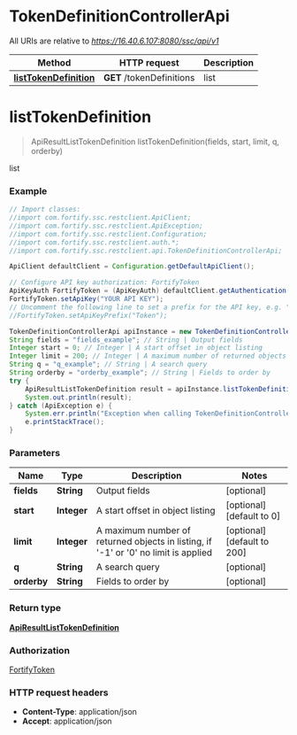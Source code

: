# TokenDefinitionControllerApi

All URIs are relative to *https://16.40.6.107:8080/ssc/api/v1*

Method | HTTP request | Description
------------- | ------------- | -------------
[**listTokenDefinition**](TokenDefinitionControllerApi.md#listTokenDefinition) | **GET** /tokenDefinitions | list


<a name="listTokenDefinition"></a>
# **listTokenDefinition**
> ApiResultListTokenDefinition listTokenDefinition(fields, start, limit, q, orderby)

list

### Example
```java
// Import classes:
//import com.fortify.ssc.restclient.ApiClient;
//import com.fortify.ssc.restclient.ApiException;
//import com.fortify.ssc.restclient.Configuration;
//import com.fortify.ssc.restclient.auth.*;
//import com.fortify.ssc.restclient.api.TokenDefinitionControllerApi;

ApiClient defaultClient = Configuration.getDefaultApiClient();

// Configure API key authorization: FortifyToken
ApiKeyAuth FortifyToken = (ApiKeyAuth) defaultClient.getAuthentication("FortifyToken");
FortifyToken.setApiKey("YOUR API KEY");
// Uncomment the following line to set a prefix for the API key, e.g. "Token" (defaults to null)
//FortifyToken.setApiKeyPrefix("Token");

TokenDefinitionControllerApi apiInstance = new TokenDefinitionControllerApi();
String fields = "fields_example"; // String | Output fields
Integer start = 0; // Integer | A start offset in object listing
Integer limit = 200; // Integer | A maximum number of returned objects in listing, if '-1' or '0' no limit is applied
String q = "q_example"; // String | A search query
String orderby = "orderby_example"; // String | Fields to order by
try {
    ApiResultListTokenDefinition result = apiInstance.listTokenDefinition(fields, start, limit, q, orderby);
    System.out.println(result);
} catch (ApiException e) {
    System.err.println("Exception when calling TokenDefinitionControllerApi#listTokenDefinition");
    e.printStackTrace();
}
```

### Parameters

Name | Type | Description  | Notes
------------- | ------------- | ------------- | -------------
 **fields** | **String**| Output fields | [optional]
 **start** | **Integer**| A start offset in object listing | [optional] [default to 0]
 **limit** | **Integer**| A maximum number of returned objects in listing, if &#39;-1&#39; or &#39;0&#39; no limit is applied | [optional] [default to 200]
 **q** | **String**| A search query | [optional]
 **orderby** | **String**| Fields to order by | [optional]

### Return type

[**ApiResultListTokenDefinition**](ApiResultListTokenDefinition.md)

### Authorization

[FortifyToken](../README.md#FortifyToken)

### HTTP request headers

 - **Content-Type**: application/json
 - **Accept**: application/json

